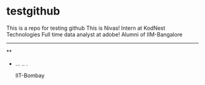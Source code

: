 # testgithub

This is a repo for testing github
This is Nivas!
Intern at KodNest Technologies
Full time data analyst at adobe!
Alumni of IIM-Bangalore

---

\*\*

- ...
  ..
  .

  IIT-Bombay
